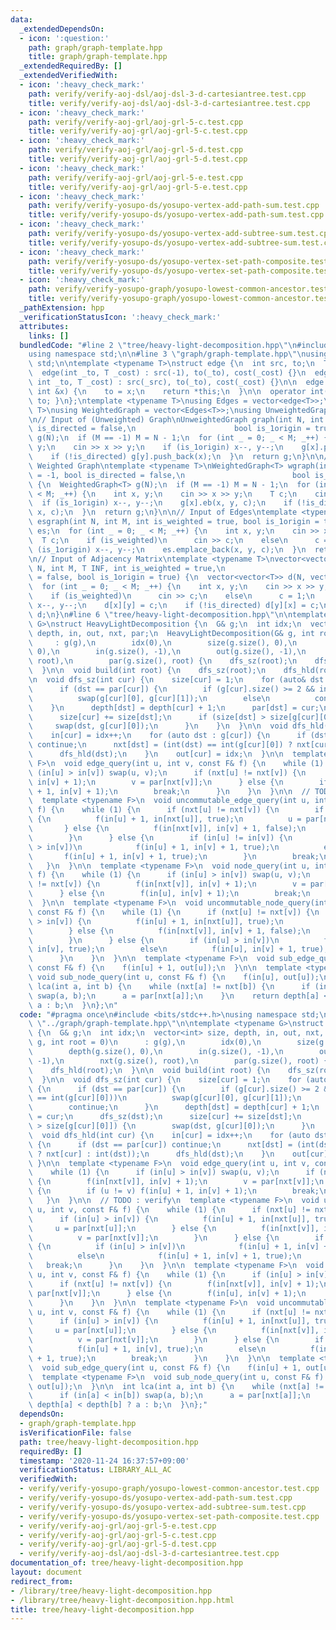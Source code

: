 ```yaml
---
data:
  _extendedDependsOn:
  - icon: ':question:'
    path: graph/graph-template.hpp
    title: graph/graph-template.hpp
  _extendedRequiredBy: []
  _extendedVerifiedWith:
  - icon: ':heavy_check_mark:'
    path: verify/verify-aoj-dsl/aoj-dsl-3-d-cartesiantree.test.cpp
    title: verify/verify-aoj-dsl/aoj-dsl-3-d-cartesiantree.test.cpp
  - icon: ':heavy_check_mark:'
    path: verify/verify-aoj-grl/aoj-grl-5-c.test.cpp
    title: verify/verify-aoj-grl/aoj-grl-5-c.test.cpp
  - icon: ':heavy_check_mark:'
    path: verify/verify-aoj-grl/aoj-grl-5-d.test.cpp
    title: verify/verify-aoj-grl/aoj-grl-5-d.test.cpp
  - icon: ':heavy_check_mark:'
    path: verify/verify-aoj-grl/aoj-grl-5-e.test.cpp
    title: verify/verify-aoj-grl/aoj-grl-5-e.test.cpp
  - icon: ':heavy_check_mark:'
    path: verify/verify-yosupo-ds/yosupo-vertex-add-path-sum.test.cpp
    title: verify/verify-yosupo-ds/yosupo-vertex-add-path-sum.test.cpp
  - icon: ':heavy_check_mark:'
    path: verify/verify-yosupo-ds/yosupo-vertex-add-subtree-sum.test.cpp
    title: verify/verify-yosupo-ds/yosupo-vertex-add-subtree-sum.test.cpp
  - icon: ':heavy_check_mark:'
    path: verify/verify-yosupo-ds/yosupo-vertex-set-path-composite.test.cpp
    title: verify/verify-yosupo-ds/yosupo-vertex-set-path-composite.test.cpp
  - icon: ':heavy_check_mark:'
    path: verify/verify-yosupo-graph/yosupo-lowest-common-ancestor.test.cpp
    title: verify/verify-yosupo-graph/yosupo-lowest-common-ancestor.test.cpp
  _pathExtension: hpp
  _verificationStatusIcon: ':heavy_check_mark:'
  attributes:
    links: []
  bundledCode: "#line 2 \"tree/heavy-light-decomposition.hpp\"\n#include <bits/stdc++.h>\n\
    using namespace std;\n\n#line 3 \"graph/graph-template.hpp\"\nusing namespace\
    \ std;\n\ntemplate <typename T>\nstruct edge {\n  int src, to;\n  T cost;\n\n\
    \  edge(int _to, T _cost) : src(-1), to(_to), cost(_cost) {}\n  edge(int _src,\
    \ int _to, T _cost) : src(_src), to(_to), cost(_cost) {}\n\n  edge &operator=(const\
    \ int &x) {\n    to = x;\n    return *this;\n  }\n\n  operator int() const { return\
    \ to; }\n};\ntemplate <typename T>\nusing Edges = vector<edge<T>>;\ntemplate <typename\
    \ T>\nusing WeightedGraph = vector<Edges<T>>;\nusing UnweightedGraph = vector<vector<int>>;\n\
    \n// Input of (Unweighted) Graph\nUnweightedGraph graph(int N, int M = -1, bool\
    \ is_directed = false,\n                      bool is_1origin = true) {\n  UnweightedGraph\
    \ g(N);\n  if (M == -1) M = N - 1;\n  for (int _ = 0; _ < M; _++) {\n    int x,\
    \ y;\n    cin >> x >> y;\n    if (is_1origin) x--, y--;\n    g[x].push_back(y);\n\
    \    if (!is_directed) g[y].push_back(x);\n  }\n  return g;\n}\n\n// Input of\
    \ Weighted Graph\ntemplate <typename T>\nWeightedGraph<T> wgraph(int N, int M\
    \ = -1, bool is_directed = false,\n                        bool is_1origin = true)\
    \ {\n  WeightedGraph<T> g(N);\n  if (M == -1) M = N - 1;\n  for (int _ = 0; _\
    \ < M; _++) {\n    int x, y;\n    cin >> x >> y;\n    T c;\n    cin >> c;\n  \
    \  if (is_1origin) x--, y--;\n    g[x].eb(x, y, c);\n    if (!is_directed) g[y].eb(y,\
    \ x, c);\n  }\n  return g;\n}\n\n// Input of Edges\ntemplate <typename T>\nEdges<T>\
    \ esgraph(int N, int M, int is_weighted = true, bool is_1origin = true) {\n  Edges<T>\
    \ es;\n  for (int _ = 0; _ < M; _++) {\n    int x, y;\n    cin >> x >> y;\n  \
    \  T c;\n    if (is_weighted)\n      cin >> c;\n    else\n      c = 1;\n    if\
    \ (is_1origin) x--, y--;\n    es.emplace_back(x, y, c);\n  }\n  return es;\n}\n\
    \n// Input of Adjacency Matrix\ntemplate <typename T>\nvector<vector<T>> adjgraph(int\
    \ N, int M, T INF, int is_weighted = true,\n                           bool is_directed\
    \ = false, bool is_1origin = true) {\n  vector<vector<T>> d(N, vector<T>(N, INF));\n\
    \  for (int _ = 0; _ < M; _++) {\n    int x, y;\n    cin >> x >> y;\n    T c;\n\
    \    if (is_weighted)\n      cin >> c;\n    else\n      c = 1;\n    if (is_1origin)\
    \ x--, y--;\n    d[x][y] = c;\n    if (!is_directed) d[y][x] = c;\n  }\n  return\
    \ d;\n}\n#line 6 \"tree/heavy-light-decomposition.hpp\"\n\ntemplate <typename\
    \ G>\nstruct HeavyLightDecomposition {\n  G& g;\n  int idx;\n  vector<int> size,\
    \ depth, in, out, nxt, par;\n  HeavyLightDecomposition(G& g, int root = 0)\n \
    \     : g(g),\n        idx(0),\n        size(g.size(), 0),\n        depth(g.size(),\
    \ 0),\n        in(g.size(), -1),\n        out(g.size(), -1),\n        nxt(g.size(),\
    \ root),\n        par(g.size(), root) {\n    dfs_sz(root);\n    dfs_hld(root);\n\
    \  }\n\n  void build(int root) {\n    dfs_sz(root);\n    dfs_hld(root);\n  }\n\
    \n  void dfs_sz(int cur) {\n    size[cur] = 1;\n    for (auto& dst : g[cur]) {\n\
    \      if (dst == par[cur]) {\n        if (g[cur].size() >= 2 && int(dst) == int(g[cur][0]))\n\
    \          swap(g[cur][0], g[cur][1]);\n        else\n          continue;\n  \
    \    }\n      depth[dst] = depth[cur] + 1;\n      par[dst] = cur;\n      dfs_sz(dst);\n\
    \      size[cur] += size[dst];\n      if (size[dst] > size[g[cur][0]]) {\n   \
    \     swap(dst, g[cur][0]);\n      }\n    }\n  }\n\n  void dfs_hld(int cur) {\n\
    \    in[cur] = idx++;\n    for (auto dst : g[cur]) {\n      if (dst == par[cur])\
    \ continue;\n      nxt[dst] = (int(dst) == int(g[cur][0]) ? nxt[cur] : int(dst));\n\
    \      dfs_hld(dst);\n    }\n    out[cur] = idx;\n  }\n\n  template <typename\
    \ F>\n  void edge_query(int u, int v, const F& f) {\n    while (1) {\n      if\
    \ (in[u] > in[v]) swap(u, v);\n      if (nxt[u] != nxt[v]) {\n        f(in[nxt[v]],\
    \ in[v] + 1);\n        v = par[nxt[v]];\n      } else {\n        if (u != v) f(in[u]\
    \ + 1, in[v] + 1);\n        break;\n      }\n    }\n  }\n\n  // TODO : verify\n\
    \  template <typename F>\n  void uncommutable_edge_query(int u, int v, const F&\
    \ f) {\n    while (1) {\n      if (nxt[u] != nxt[v]) {\n        if (in[u] > in[v])\
    \ {\n          f(in[u] + 1, in[nxt[u]], true);\n          u = par[nxt[u]];\n \
    \       } else {\n          f(in[nxt[v]], in[v] + 1, false);\n          v = par[nxt[v]];\n\
    \        }\n      } else {\n        if (in[u] != in[v]) {\n          if (in[u]\
    \ > in[v])\n            f(in[u] + 1, in[v] + 1, true);\n          else\n     \
    \       f(in[u] + 1, in[v] + 1, true);\n        }\n        break;\n      }\n \
    \   }\n  }\n\n  template <typename F>\n  void node_query(int u, int v, const F&\
    \ f) {\n    while (1) {\n      if (in[u] > in[v]) swap(u, v);\n      if (nxt[u]\
    \ != nxt[v]) {\n        f(in[nxt[v]], in[v] + 1);\n        v = par[nxt[v]];\n\
    \      } else {\n        f(in[u], in[v] + 1);\n        break;\n      }\n    }\n\
    \  }\n\n  template <typename F>\n  void uncommutable_node_query(int u, int v,\
    \ const F& f) {\n    while (1) {\n      if (nxt[u] != nxt[v]) {\n        if (in[u]\
    \ > in[v]) {\n          f(in[u] + 1, in[nxt[u]], true);\n          u = par[nxt[u]];\n\
    \        } else {\n          f(in[nxt[v]], in[v] + 1, false);\n          v = par[nxt[v]];\n\
    \        }\n      } else {\n        if (in[u] > in[v])\n          f(in[u] + 1,\
    \ in[v], true);\n        else\n          f(in[u], in[v] + 1, true);\n        break;\n\
    \      }\n    }\n  }\n\n  template <typename F>\n  void sub_edge_query(int u,\
    \ const F& f) {\n    f(in[u] + 1, out[u]);\n  }\n\n  template <typename F>\n \
    \ void sub_node_query(int u, const F& f) {\n    f(in[u], out[u]);\n  }\n\n  int\
    \ lca(int a, int b) {\n    while (nxt[a] != nxt[b]) {\n      if (in[a] < in[b])\
    \ swap(a, b);\n      a = par[nxt[a]];\n    }\n    return depth[a] < depth[b] ?\
    \ a : b;\n  }\n};\n"
  code: "#pragma once\n#include <bits/stdc++.h>\nusing namespace std;\n\n#include\
    \ \"../graph/graph-template.hpp\"\n\ntemplate <typename G>\nstruct HeavyLightDecomposition\
    \ {\n  G& g;\n  int idx;\n  vector<int> size, depth, in, out, nxt, par;\n  HeavyLightDecomposition(G&\
    \ g, int root = 0)\n      : g(g),\n        idx(0),\n        size(g.size(), 0),\n\
    \        depth(g.size(), 0),\n        in(g.size(), -1),\n        out(g.size(),\
    \ -1),\n        nxt(g.size(), root),\n        par(g.size(), root) {\n    dfs_sz(root);\n\
    \    dfs_hld(root);\n  }\n\n  void build(int root) {\n    dfs_sz(root);\n    dfs_hld(root);\n\
    \  }\n\n  void dfs_sz(int cur) {\n    size[cur] = 1;\n    for (auto& dst : g[cur])\
    \ {\n      if (dst == par[cur]) {\n        if (g[cur].size() >= 2 && int(dst)\
    \ == int(g[cur][0]))\n          swap(g[cur][0], g[cur][1]);\n        else\n  \
    \        continue;\n      }\n      depth[dst] = depth[cur] + 1;\n      par[dst]\
    \ = cur;\n      dfs_sz(dst);\n      size[cur] += size[dst];\n      if (size[dst]\
    \ > size[g[cur][0]]) {\n        swap(dst, g[cur][0]);\n      }\n    }\n  }\n\n\
    \  void dfs_hld(int cur) {\n    in[cur] = idx++;\n    for (auto dst : g[cur])\
    \ {\n      if (dst == par[cur]) continue;\n      nxt[dst] = (int(dst) == int(g[cur][0])\
    \ ? nxt[cur] : int(dst));\n      dfs_hld(dst);\n    }\n    out[cur] = idx;\n \
    \ }\n\n  template <typename F>\n  void edge_query(int u, int v, const F& f) {\n\
    \    while (1) {\n      if (in[u] > in[v]) swap(u, v);\n      if (nxt[u] != nxt[v])\
    \ {\n        f(in[nxt[v]], in[v] + 1);\n        v = par[nxt[v]];\n      } else\
    \ {\n        if (u != v) f(in[u] + 1, in[v] + 1);\n        break;\n      }\n \
    \   }\n  }\n\n  // TODO : verify\n  template <typename F>\n  void uncommutable_edge_query(int\
    \ u, int v, const F& f) {\n    while (1) {\n      if (nxt[u] != nxt[v]) {\n  \
    \      if (in[u] > in[v]) {\n          f(in[u] + 1, in[nxt[u]], true);\n     \
    \     u = par[nxt[u]];\n        } else {\n          f(in[nxt[v]], in[v] + 1, false);\n\
    \          v = par[nxt[v]];\n        }\n      } else {\n        if (in[u] != in[v])\
    \ {\n          if (in[u] > in[v])\n            f(in[u] + 1, in[v] + 1, true);\n\
    \          else\n            f(in[u] + 1, in[v] + 1, true);\n        }\n     \
    \   break;\n      }\n    }\n  }\n\n  template <typename F>\n  void node_query(int\
    \ u, int v, const F& f) {\n    while (1) {\n      if (in[u] > in[v]) swap(u, v);\n\
    \      if (nxt[u] != nxt[v]) {\n        f(in[nxt[v]], in[v] + 1);\n        v =\
    \ par[nxt[v]];\n      } else {\n        f(in[u], in[v] + 1);\n        break;\n\
    \      }\n    }\n  }\n\n  template <typename F>\n  void uncommutable_node_query(int\
    \ u, int v, const F& f) {\n    while (1) {\n      if (nxt[u] != nxt[v]) {\n  \
    \      if (in[u] > in[v]) {\n          f(in[u] + 1, in[nxt[u]], true);\n     \
    \     u = par[nxt[u]];\n        } else {\n          f(in[nxt[v]], in[v] + 1, false);\n\
    \          v = par[nxt[v]];\n        }\n      } else {\n        if (in[u] > in[v])\n\
    \          f(in[u] + 1, in[v], true);\n        else\n          f(in[u], in[v]\
    \ + 1, true);\n        break;\n      }\n    }\n  }\n\n  template <typename F>\n\
    \  void sub_edge_query(int u, const F& f) {\n    f(in[u] + 1, out[u]);\n  }\n\n\
    \  template <typename F>\n  void sub_node_query(int u, const F& f) {\n    f(in[u],\
    \ out[u]);\n  }\n\n  int lca(int a, int b) {\n    while (nxt[a] != nxt[b]) {\n\
    \      if (in[a] < in[b]) swap(a, b);\n      a = par[nxt[a]];\n    }\n    return\
    \ depth[a] < depth[b] ? a : b;\n  }\n};"
  dependsOn:
  - graph/graph-template.hpp
  isVerificationFile: false
  path: tree/heavy-light-decomposition.hpp
  requiredBy: []
  timestamp: '2020-11-24 16:37:57+09:00'
  verificationStatus: LIBRARY_ALL_AC
  verifiedWith:
  - verify/verify-yosupo-graph/yosupo-lowest-common-ancestor.test.cpp
  - verify/verify-yosupo-ds/yosupo-vertex-add-path-sum.test.cpp
  - verify/verify-yosupo-ds/yosupo-vertex-add-subtree-sum.test.cpp
  - verify/verify-yosupo-ds/yosupo-vertex-set-path-composite.test.cpp
  - verify/verify-aoj-grl/aoj-grl-5-e.test.cpp
  - verify/verify-aoj-grl/aoj-grl-5-c.test.cpp
  - verify/verify-aoj-grl/aoj-grl-5-d.test.cpp
  - verify/verify-aoj-dsl/aoj-dsl-3-d-cartesiantree.test.cpp
documentation_of: tree/heavy-light-decomposition.hpp
layout: document
redirect_from:
- /library/tree/heavy-light-decomposition.hpp
- /library/tree/heavy-light-decomposition.hpp.html
title: tree/heavy-light-decomposition.hpp
---
```

